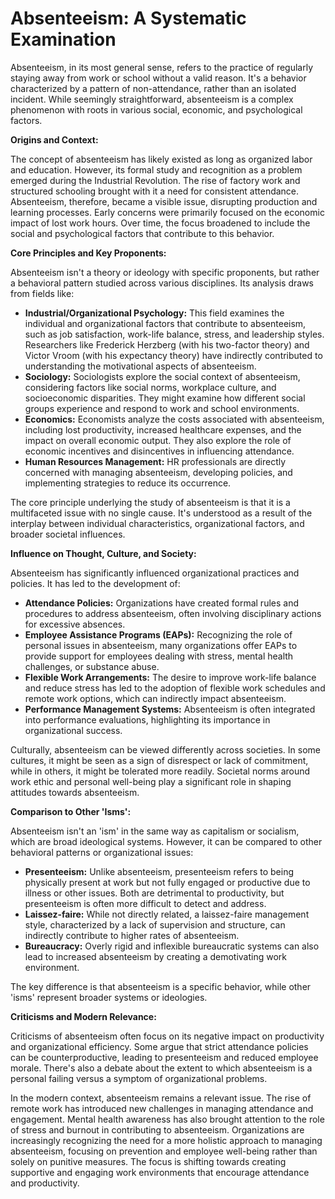 # Absenteeism: A Systematic Examination

Absenteeism, in its most general sense, refers to the practice of regularly staying away from work or school without a valid reason. It's a behavior characterized by a pattern of non-attendance, rather than an isolated incident. While seemingly straightforward, absenteeism is a complex phenomenon with roots in various social, economic, and psychological factors.

**Origins and Context:**

The concept of absenteeism has likely existed as long as organized labor and education. However, its formal study and recognition as a problem emerged during the Industrial Revolution. The rise of factory work and structured schooling brought with it a need for consistent attendance. Absenteeism, therefore, became a visible issue, disrupting production and learning processes. Early concerns were primarily focused on the economic impact of lost work hours. Over time, the focus broadened to include the social and psychological factors that contribute to this behavior.

**Core Principles and Key Proponents:**

Absenteeism isn't a theory or ideology with specific proponents, but rather a behavioral pattern studied across various disciplines. Its analysis draws from fields like:

*   **Industrial/Organizational Psychology:** This field examines the individual and organizational factors that contribute to absenteeism, such as job satisfaction, work-life balance, stress, and leadership styles. Researchers like Frederick Herzberg (with his two-factor theory) and Victor Vroom (with his expectancy theory) have indirectly contributed to understanding the motivational aspects of absenteeism.
*   **Sociology:** Sociologists explore the social context of absenteeism, considering factors like social norms, workplace culture, and socioeconomic disparities. They might examine how different social groups experience and respond to work and school environments.
*   **Economics:** Economists analyze the costs associated with absenteeism, including lost productivity, increased healthcare expenses, and the impact on overall economic output. They also explore the role of economic incentives and disincentives in influencing attendance.
*   **Human Resources Management:** HR professionals are directly concerned with managing absenteeism, developing policies, and implementing strategies to reduce its occurrence.

The core principle underlying the study of absenteeism is that it is a multifaceted issue with no single cause. It's understood as a result of the interplay between individual characteristics, organizational factors, and broader societal influences.

**Influence on Thought, Culture, and Society:**

Absenteeism has significantly influenced organizational practices and policies. It has led to the development of:

*   **Attendance Policies:** Organizations have created formal rules and procedures to address absenteeism, often involving disciplinary actions for excessive absences.
*   **Employee Assistance Programs (EAPs):** Recognizing the role of personal issues in absenteeism, many organizations offer EAPs to provide support for employees dealing with stress, mental health challenges, or substance abuse.
*   **Flexible Work Arrangements:** The desire to improve work-life balance and reduce stress has led to the adoption of flexible work schedules and remote work options, which can indirectly impact absenteeism.
*   **Performance Management Systems:** Absenteeism is often integrated into performance evaluations, highlighting its importance in organizational success.

Culturally, absenteeism can be viewed differently across societies. In some cultures, it might be seen as a sign of disrespect or lack of commitment, while in others, it might be tolerated more readily. Societal norms around work ethic and personal well-being play a significant role in shaping attitudes towards absenteeism.

**Comparison to Other 'Isms':**

Absenteeism isn't an 'ism' in the same way as capitalism or socialism, which are broad ideological systems. However, it can be compared to other behavioral patterns or organizational issues:

*   **Presenteeism:** Unlike absenteeism, presenteeism refers to being physically present at work but not fully engaged or productive due to illness or other issues. Both are detrimental to productivity, but presenteeism is often more difficult to detect and address.
*   **Laissez-faire:** While not directly related, a laissez-faire management style, characterized by a lack of supervision and structure, can indirectly contribute to higher rates of absenteeism.
*   **Bureaucracy:** Overly rigid and inflexible bureaucratic systems can also lead to increased absenteeism by creating a demotivating work environment.

The key difference is that absenteeism is a specific behavior, while other 'isms' represent broader systems or ideologies.

**Criticisms and Modern Relevance:**

Criticisms of absenteeism often focus on its negative impact on productivity and organizational efficiency. Some argue that strict attendance policies can be counterproductive, leading to presenteeism and reduced employee morale. There's also a debate about the extent to which absenteeism is a personal failing versus a symptom of organizational problems.

In the modern context, absenteeism remains a relevant issue. The rise of remote work has introduced new challenges in managing attendance and engagement. Mental health awareness has also brought attention to the role of stress and burnout in contributing to absenteeism. Organizations are increasingly recognizing the need for a more holistic approach to managing absenteeism, focusing on prevention and employee well-being rather than solely on punitive measures. The focus is shifting towards creating supportive and engaging work environments that encourage attendance and productivity.
